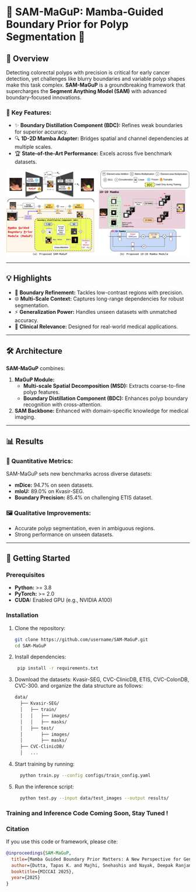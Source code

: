 # 🎯 **SAM-MaGuP**: Mamba-Guided Boundary Prior for Polyp Segmentation 🚀  

## 🌟 Overview  
Detecting colorectal polyps with precision is critical for early cancer detection, yet challenges like blurry boundaries and variable polyp shapes make this task complex. **SAM-MaGuP** is a groundbreaking framework that supercharges the **Segment Anything Model (SAM)** with advanced boundary-focused innovations.  

### 🔑 **Key Features:**  
- ✨ **Boundary Distillation Component (BDC):** Refines weak boundaries for superior accuracy.  
- 🔍 **1D-2D Mamba Adapter:** Bridges spatial and channel dependencies at multiple scales.  
- 🏆 **State-of-the-Art Performance:** Excels across five benchmark datasets.  

![SAM-MaGuP Framework](SAM-MaGuP.jpg)  

---

## 💡 Highlights  
- 🧠 **Boundary Refinement:** Tackles low-contrast regions with precision.  
- 🌐 **Multi-Scale Context:** Captures long-range dependencies for robust segmentation.  
- ⚡ **Generalization Power:** Handles unseen datasets with unmatched accuracy.  
- 🎯 **Clinical Relevance:** Designed for real-world medical applications.  

---

## 🛠️ Architecture  
**SAM-MaGuP** combines:  
1. **MaGuP Module:**  
   - **Multi-scale Spatial Decomposition (MSD):** Extracts coarse-to-fine polyp features.  
   - **Boundary Distillation Component (BDC):** Enhances polyp boundary recognition with cross-attention.  
2. **SAM Backbone:** Enhanced with domain-specific knowledge for medical imaging.  

---

## 📊 Results  

### **🚀 Quantitative Metrics:**  
SAM-MaGuP sets new benchmarks across diverse datasets:  
- **mDice:** 94.7% on seen datasets.  
- **mIoU:** 89.0% on Kvasir-SEG.  
- **Boundary Precision:** 85.4% on challenging ETIS dataset.  

### **🖼️ Qualitative Improvements:**  
- Accurate polyp segmentation, even in ambiguous regions.  
- Strong performance on unseen datasets.  

---

## 🚀 Getting Started  

### Prerequisites  
- **Python:** >= 3.8  
- **PyTorch:** >= 2.0  
- **CUDA:** Enabled GPU (e.g., NVIDIA A100)  

### Installation  
1. Clone the repository:  
   ```bash  
   git clone https://github.com/username/SAM-MaGuP.git  
   cd SAM-MaGuP  

2. Install dependencies:
   ```bash
    pip install -r requirements.txt

4. Download the datasets: Kvasir-SEG, CVC-ClinicDB, ETIS, CVC-ColonDB, CVC-300. and organize the data structure as follows:
    ```bash
    data/
      ├── Kvasir-SEG/
      │   ├── train/
      │   │   ├── images/
      │   │   ├── masks/
      │   ├── test/
      │       ├── images/
      │       ├── masks/
      ├── CVC-ClinicDB/
      │   ...
5. Start training by running:
   ```bash
     python train.py --config configs/train_config.yaml
6. Run the inference script:
   ```bash
     python test.py --input data/test_images --output results/
### Training and Inference Code Coming Soon, Stay Tuned !

### Citation
If you use this code or framework, please cite:
```bibtex
@inproceedings{SAM-MaGuP,
  title={Mamba Guided Boundary Prior Matters: A New Perspective for Generalized Polyp Segmentation},
  author={Dutta, Tapas K. and Majhi, Snehashis and Nayak, Deepak Ranjan and Jha, Debesh},
  booktitle={MICCAI 2025},
  year={2025}
}

